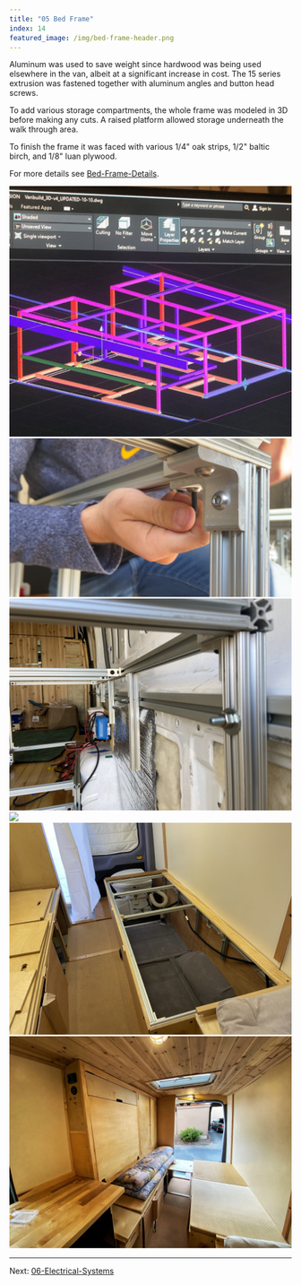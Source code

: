 ```yaml
---
title: "05 Bed Frame"
index: 14
featured_image: /img/bed-frame-header.png
---
```


Aluminum was used to save weight since hardwood was being used elsewhere in the van, albeit at a significant increase in cost. The 15 series extrusion was fastened together with aluminum angles and button head screws. 

To add various storage compartments, the whole frame was modeled in 3D before making any cuts. A raised platform allowed storage underneath the walk through area.

To finish the frame it was faced with various 1/4" oak strips, 1/2" baltic birch, and 1/8" luan plywood.

For more details see [Bed-Frame-Details](Bed-Frame-Details).

<div class='gallery' data-columns='3'>
	<img src="/img/design-autocad.jpg">
	<img src="/img/bed-frame-1.png">
	<img src="/img/bed-frame-2.jpg">
	<img src="/img/bed-frame-3.jpg">
	<img src="/img/toilet-header.jpg">
	<img src="/img/bed-frame-5.jpg">
</div>

---

Next:  [06-Electrical-Systems](06-Electrical-Systems)

